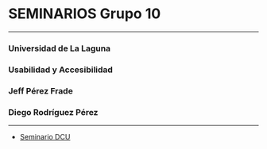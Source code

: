 # SEMINARIOS Grupo 10

***
### Universidad de La Laguna
### Usabilidad y Accesibilidad
### Jeff Pérez Frade
### Diego Rodríguez Pérez
***
* [Seminario DCU](Seminario1.pdf)

